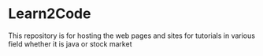 # Learn2Code
This repository is for hosting the web pages and sites for tutorials in various field whether it is java or stock market
